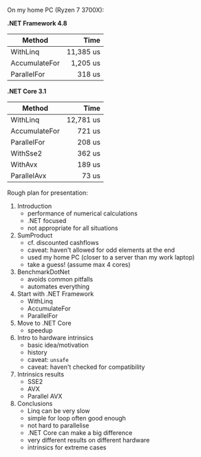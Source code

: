 On my home PC (Ryzen 7 3700X):

**.NET Framework 4.8**

| Method | Time |
| ---- | ---: |
| WithLinq | 11,385 us |
| AccumulateFor | 1,205 us |
| ParallelFor | 318 us |

**.NET Core 3.1**

| Method | Time |
| --- | ---: |
| WithLinq | 12,781 us |
| AccumulateFor | 721 us |
| ParallelFor | 208 us |
| WithSse2 | 362 us |
| WithAvx | 189 us |
| ParallelAvx | 73 us |

Rough plan for presentation:

1. Introduction
    - performance of numerical calculations
    - .NET focused
    - not appropriate for all situations
2. SumProduct
    - cf. discounted cashflows
    - caveat: haven't allowed for odd elements at the end
    - used my home PC (closer to a server than my work laptop)
    - take a guess! (assume max 4 cores)
3. BenchmarkDotNet
    - avoids common pitfalls
    - automates everything
4. Start with .NET Framework
    - WithLinq
    - AccumulateFor
    - ParallelFor
5. Move to .NET Core
    - speedup
6. Intro to hardware intrinsics
    - basic idea/motivation
    - history
    - caveat: `unsafe`
    - caveat: haven't checked for compatibility
7. Intrinsics results
    - SSE2
    - AVX
    - Parallel AVX
8. Conclusions
    - Linq can be very slow
    - simple for loop often good enough
    - not hard to parallelise
    - .NET Core can make a big difference
    - very different results on different hardware
    - intrinsics for extreme cases
